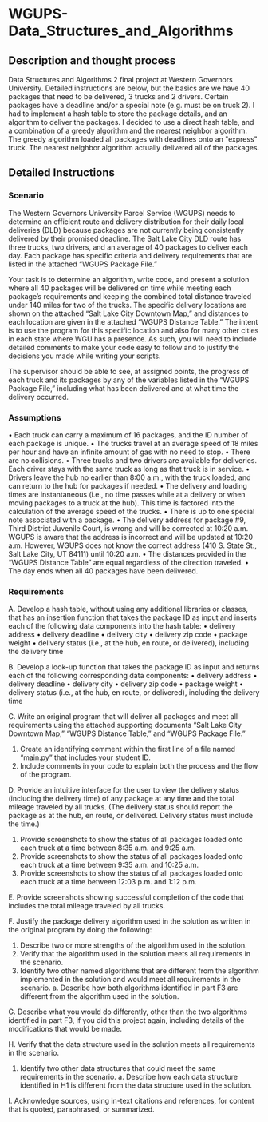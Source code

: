# WGUPS-Data_Structures_and_Algorithms
## Description and thought process
Data Structures and Algorithms 2 final project at Western Governors University. Detailed instructions are below, but the basics are we have 40 packages that need to be delivered, 3 trucks and 2 drivers. Certain packages have a deadline and/or a special note (e.g. must be on truck 2). I had to implement a hash table to store the package details, and an algorithm to deliver the packages. I decided to use a direct hash table, and a combination of a greedy algorithm and the nearest neighbor algorithm. The greedy algorithm loaded all packages with deadlines onto an "express" truck. The nearest neighbor algorithm actually delivered all of the packages.

## Detailed Instructions
### Scenario
The Western Governors University Parcel Service (WGUPS) needs to determine an efficient route and delivery distribution for their daily local deliveries (DLD) because packages are not currently being consistently delivered by their promised deadline. The Salt Lake City DLD route has three trucks, two drivers, and an average of 40 packages to deliver each day. Each package has specific criteria and delivery requirements that are listed in the attached “WGUPS Package File.”

Your task is to determine an algorithm, write code, and present a solution where all 40 packages will be delivered on time while meeting each package’s requirements and keeping the combined total distance traveled under 140 miles for two of the trucks. The specific delivery locations are shown on the attached “Salt Lake City Downtown Map,” and distances to each location are given in the attached “WGUPS Distance Table.” The intent is to use the program for this specific location and also for many other cities in each state where WGU has a presence. As such, you will need to include detailed comments to make your code easy to follow and to justify the decisions you made while writing your scripts.

The supervisor should be able to see, at assigned points, the progress of each truck and its packages by any of the variables listed in the “WGUPS Package File,” including what has been delivered and at what time the delivery occurred.

### Assumptions

•  Each truck can carry a maximum of 16 packages, and the ID number of each package is unique.
•  The trucks travel at an average speed of 18 miles per hour and have an infinite amount of gas with no need to stop.
•  There are no collisions.
•  Three trucks and two drivers are available for deliveries. Each driver stays with the same truck as long as that truck is in service.
•  Drivers leave the hub no earlier than 8:00 a.m., with the truck loaded, and can return to the hub for packages if needed.
•  The delivery and loading times are instantaneous (i.e., no time passes while at a delivery or when moving packages to a truck at the hub). This time is factored into the calculation of the average speed of the trucks.
•  There is up to one special note associated with a package.
•  The delivery address for package #9, Third District Juvenile Court, is wrong and will be corrected at 10:20 a.m. WGUPS is aware that the address is incorrect and will be updated at 10:20 a.m. However, WGUPS does not know the correct address (410 S. State St., Salt Lake City, UT 84111) until 10:20 a.m.
•  The distances provided in the “WGUPS Distance Table” are equal regardless of the direction traveled.
•  The day ends when all 40 packages have been delivered.

### Requirements
A.  Develop a hash table, without using any additional libraries or classes, that has an insertion function that takes the package ID as input and inserts each of the following data components into the hash table:
  •   delivery address
  •   delivery deadline
  •   delivery city
  •   delivery zip code
  •   package weight
  •   delivery status (i.e., at the hub, en route, or delivered), including the delivery time

B.  Develop a look-up function that takes the package ID as input and returns each of the following corresponding data components:
  •   delivery address
  •   delivery deadline
  •   delivery city
  •   delivery zip code
  •   package weight
  •   delivery status (i.e., at the hub, en route, or delivered), including the delivery time

C.  Write an original program that will deliver all packages and meet all requirements using the attached supporting documents “Salt Lake City Downtown Map,” “WGUPS Distance Table,” and “WGUPS Package File.”
  1.  Create an identifying comment within the first line of a file named “main.py” that includes your student ID.
  2.  Include comments in your code to explain both the process and the flow of the program.

D.  Provide an intuitive interface for the user to view the delivery status (including the delivery time) of any package at any time and the total mileage traveled by all trucks. (The delivery status should report the package as at the hub, en route, or delivered. Delivery status must include the time.)
  1.  Provide screenshots to show the status of all packages loaded onto each truck at a time between 8:35 a.m. and 9:25 a.m.
  2.  Provide screenshots to show the status of all packages loaded onto each truck at a time between 9:35 a.m. and 10:25 a.m.
  3.  Provide screenshots to show the status of all packages loaded onto each truck at a time between 12:03 p.m. and 1:12 p.m.
   
E.  Provide screenshots showing successful completion of the code that includes the total mileage traveled by all trucks.

F.  Justify the package delivery algorithm used in the solution as written in the original program by doing the following:
  1.  Describe two or more strengths of the algorithm used in the solution.
  2.  Verify that the algorithm used in the solution meets all requirements in the scenario.
  3.  Identify two other named algorithms that are different from the algorithm implemented in the solution and would meet all requirements in the scenario.
    a.  Describe how both algorithms identified in part F3 are different from the algorithm used in the solution.

G.  Describe what you would do differently, other than the two algorithms identified in part F3, if you did this project again, including details of the modifications that would be made.

H.  Verify that the data structure used in the solution meets all requirements in the scenario.
  1.  Identify two other data structures that could meet the same requirements in the scenario.
    a.  Describe how each data structure identified in H1 is different from the data structure used in the solution.

I.  Acknowledge sources, using in-text citations and references, for content that is quoted, paraphrased, or summarized.
